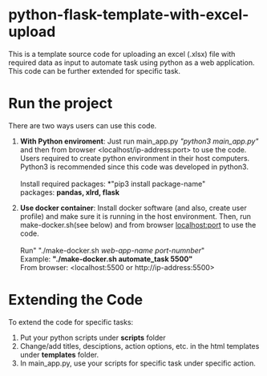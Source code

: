# python-flask-template-with-excel-upload

This is a template source code for uploading an excel (.xlsx) file with required data as input to automate task using python as a web application. This code can be further extended for specific task. 

# Run the project

There are two ways users can use this code.

1. **With Python enviroment**: Just run main_app.py *"python3 main_app.py"* and then from browser <localhost/ip-address:port> to use the code. 
Users required to create python environment in their host computers. Python3 is recommended since this code was developed in python3. 
<br><br>Install required packages: *"pip3 install package-name"
<br>  packages: **pandas, xlrd, flask**
 
2. **Use docker container**: Install docker software (and also, create user profile) and make sure it is running in the host environment. Then, run make-docker.sh(see below) and from browser <localhost:port> to use the code.
 <br><br> Run" "./make-docker.sh *web-app-name* *port-numnber*"
<br> Example: **"./make-docker.sh automate_task 5500"**
  <br> From browser: <localhost:5500 or http://ip-address:5500>
  
# Extending the Code

To extend the code for specific tasks:
1. Put your python scripts under **scripts** folder
2. Change/add titles, desciptions, action options, etc. in the html templates under **templates** folder.
3. In main_app.py, use your scripts for specific task under specific action.  
